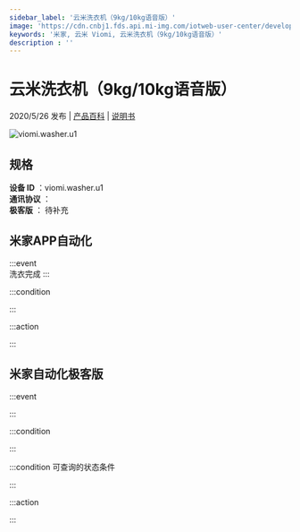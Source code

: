 ```yaml
---
sidebar_label: '云米洗衣机（9kg/10kg语音版）'
image: 'https://cdn.cnbj1.fds.api.mi-img.com/iotweb-user-center/developer_1679069106457BlVjZRTw.png?GalaxyAccessKeyId=AKVGLQWBOVIRQ3XLEW&Expires=9223372036854775807&Signature=iyuNE0LPQGc1H1CejWDpZ+AgEgM='
keywords: '米家, 云米 Viomi, 云米洗衣机（9kg/10kg语音版）'
description : ''
---
```

# 云米洗衣机（9kg/10kg语音版）

2020/5/26 发布 | [产品百科](https://home.mi.com/webapp/content/baike/product/index.html?model=viomi.washer.u1/) | [说明书](https://home.mi.com/views/introduction.html?model=viomi.washer.u1&region=cn)

![viomi.washer.u1](https://cdn.cnbj1.fds.api.mi-img.com/iotweb-user-center/developer_1679069106457BlVjZRTw.png?GalaxyAccessKeyId=AKVGLQWBOVIRQ3XLEW&Expires=9223372036854775807&Signature=iyuNE0LPQGc1H1CejWDpZ+AgEgM=)

## 规格  
> 
**设备 ID** ：viomi.washer.u1  
**通讯协议** ：  
**极客版**  ： 待补充 


## 米家APP自动化  

:::event  
洗衣完成
:::

:::condition  

:::

:::action   

:::

## 米家自动化极客版  

:::event  

:::

:::condition  

:::

:::condition 可查询的状态条件  

:::

:::action  

:::

        

